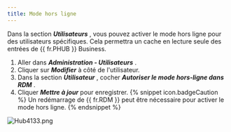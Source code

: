 ```yaml
---
title: Mode hors ligne
---
```

Dans la section ***Utilisateurs*** , vous pouvez activer le mode hors ligne pour des utilisateurs spécifiques. Cela permettra un cache en lecture seule des entrées de {{ fr.PHUB }} Business.  

1. Aller dans ***Administration - Utilisateurs*** . 
1. Cliquer sur ***Modifier*** à côté de l&apos;utilisateur. 
1. Dans la section ***Utilisateur*** , cocher ***Autoriser le mode hors-ligne dans RDM*** . 
1. Cliquer ***Mettre à jour*** pour enregistrer. 
{% snippet icon.badgeCaution %} 
Un redémarrage de {{ fr.RDM }} peut être nécessaire pour activer le mode hors ligne. 
{% endsnippet %}
 
![Hub4133.png](/img/fr/hub/Hub4133.png) 

